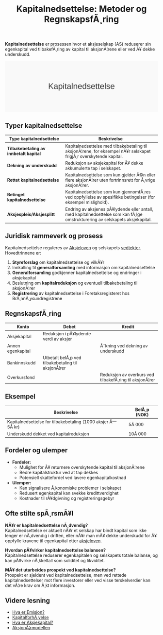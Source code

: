 ﻿---
title: "Kapitalnedsettelse: Metoder og RegnskapsfÃ¸ring"
meta_title: "Kapitalnedsettelse: Metoder og RegnskapsfÃ¸ring"
meta_description: '**Kapitalnedsettelse** er prosessen hvor et aksjeselskap (AS) reduserer sin egenkapital ved tilbakefÃ¸ring av kapital til aksjonÃ¦rene eller ved Ã¥ dekke unders...'
slug: kapitalnedsettelse
type: blog
layout: pages/single
---

**Kapitalnedsettelse** er prosessen hvor et aksjeselskap (AS) reduserer sin egenkapital ved tilbakefÃ¸ring av kapital til aksjonÃ¦rene eller ved Ã¥ dekke underskudd.

![Kapitalnedsettelse konsept](kapitalnedsettelse-image.svg)

## Typer kapitalnedsettelse

| Type kapitalnedsettelse                  | Beskrivelse                                                                                             |
|------------------------------------------|---------------------------------------------------------------------------------------------------------|
| **Tilbakebetaling av innbetalt kapital** | Kapitalnedsettelse med tilbakebetaling til aksjonÃ¦rene, for eksempel nÃ¥r selskapet frigjÃ¸r overskytende kapital. |
| **Dekning av underskudd**                | Reduksjon av aksjekapital for Ã¥ dekke akkumulerte tap i selskapet.                                      |
| **Rettet kapitalnedsettelse**            | Kapitalnedsettelse som kun gjelder Ã©n eller flere aksjonÃ¦rer uten fortrinnsrett for Ã¸vrige aksjonÃ¦rer.   |
| **Betinget kapitalnedsettelse**          | Kapitalnedsettelse som kun gjennomfÃ¸res ved oppfyllelse av spesifikke betingelser (for eksempel mislighold). |
| **Aksjespleis/Aksjesplitt**              | Endring av aksjenes pÃ¥lydende eller antall, med kapitalnedsettelse som kan fÃ¸lge omstrukturering av selskapets aksjekapital. |

## Juridisk rammeverk og prosess

Kapitalnedsettelse reguleres av [Aksjeloven](/blogs/regnskap/hva-er-aksjeloven "Hva er Aksjeloven? Regler for Aksjeselskaper i Norge") og selskapets [vedtekter](/blogs/regnskap/hva-er-vedtekter-for-aksjeselskap "Hva er Vedtekter for Aksjeselskap? Krav og Innhold"). Hovedtrinnene er:

1. **Styreforslag** om kapitalnedsettelse og vilkÃ¥r
2. Innkalling til **generalforsamling** med informasjon om kapitalnedsettelse
3. **Generalforsamling** godkjenner kapitalnedsettelse og endringer i aksjekapital
4. Beslutning om **kapitalreduksjon** og eventuell tilbakebetaling til aksjonÃ¦rer
5. **Registrering** av kapitalnedsettelse i Foretaksregisteret hos BrÃ¸nnÃ¸ysundregistrene

## RegnskapsfÃ¸ring

| Konto             | Debet                                             | Kredit                                               |
|-------------------|---------------------------------------------------|------------------------------------------------------|
| Aksjekapital      | Reduksjon i pÃ¥lydende verdi av aksjer             |                                                      |
| Annen egenkapital |                                                   | Ã˜kning ved dekning av underskudd                     |
| Bankinnskudd      | Utbetalt belÃ¸p ved tilbakebetaling til aksjonÃ¦rer  |                                                      |
| Overkursfond      |                                                   | Reduksjon av overkurs ved tilbakefÃ¸ring til aksjonÃ¦rer |

## Eksempel

| Beskrivelse                                                   | BelÃ¸p (NOK) |
|---------------------------------------------------------------|-------------|
| Kapitalnedsettelse for tilbakebetaling (1000 aksjer Ã— 5Â kr)   | 5Â 000       |
| Underskudd dekket ved kapitalreduksjon                         | 10Â 000      |

## Fordeler og ulemper

- **Fordeler:**
  - Mulighet for Ã¥ returnere overskytende kapital til aksjonÃ¦rene
  - Bedre kapitalstruktur ved at tap dekkes
  - Potensiell skattefordel ved lavere egenkapitalkostnad
- **Ulemper:**
  - Kan signalisere Ã¸konomiske problemer i selskapet
  - Redusert egenkapital kan svekke kredittverdighet
  - Kostnader til rÃ¥dgivning og registreringsgebyr

## Ofte stilte spÃ¸rsmÃ¥l

**NÃ¥r er kapitalnedsettelse nÃ¸dvendig?**  
Kapitalnedsettelse er aktuelt nÃ¥r et selskap har bindt kapital som ikke lenger er nÃ¸dvendig i driften, eller nÃ¥r man mÃ¥ dekke underskudd for Ã¥ oppfylle kravene til egenkapital etter [aksjeloven](/blogs/regnskap/hva-er-aksjeloven "Hva er Aksjeloven? Regler for Aksjeselskaper i Norge").

**Hvordan pÃ¥virker kapitalnedsettelse balansen?**  
Kapitalnedsettelse reduserer egenkapitalen og selskapets totale balanse, og kan pÃ¥virke nÃ¸kkeltall som soliditet og likviditet.

**MÃ¥ det utarbeides prospekt ved kapitalnedsettelse?**  
Prospekt er sjeldent ved kapitalnedsettelse, men ved rettede kapitalnedsettelser mot flere investorer eller ved visse terskelverdier kan det vÃ¦re krav om Ã¸kt informasjon.

## Videre lesning

- [Hva er Emisjon?](/blogs/regnskap/emisjon "Hva er Emisjon? En komplett guide til kapitalforhÃ¸yelse og aksjeutstedelse")
- [KapitalforhÃ¸yelse](/blogs/regnskap/kapitalforhoyelse "KapitalforhÃ¸yelse: Metoder og RegnskapsfÃ¸ring")
- [Hva er Aksjekapital?](/blogs/regnskap/hva-er-aksjekapital "Hva er Aksjekapital? Komplett guide til aksjekapital og selskapsetablering")
- [AksjonÃ¦rmodellen](/blogs/regnskap/aksjonaermodellen "AksjonÃ¦rmodellen: Skattemodell for Utbytte og Gevinst")






